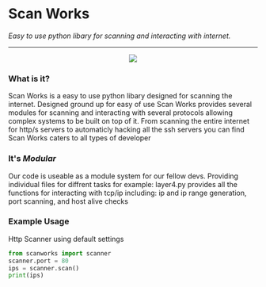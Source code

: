# Scan Works
*Easy to use python libary for scanning and interacting with internet.*

---  
<p align="center">  
  <img src="http://i.imgur.com/BsbjJzf.png"> 
</p>  

### What is it?
Scan Works is a easy to use python libary designed for scanning the internet. Designed ground up for easy of use Scan Works provides several modules for scanning and interacting with several protocols allowing complex systems to be built on top of it.
From scanning the entire internet for http/s servers to automaticly hacking all the ssh servers you can find Scan Works caters to all types of developer 

### It's *Modular*
Our code is useable as a module system for our fellow devs. Providing individual files for diffrent tasks for example: layer4.py provides all the functions for interacting with tcp/ip including: ip and ip range generation, port scanning, and host alive checks

### Example Usage
Http Scanner using default settings
```python
from scanworks import scanner
scanner.port = 80
ips = scanner.scan()
print(ips)
```

